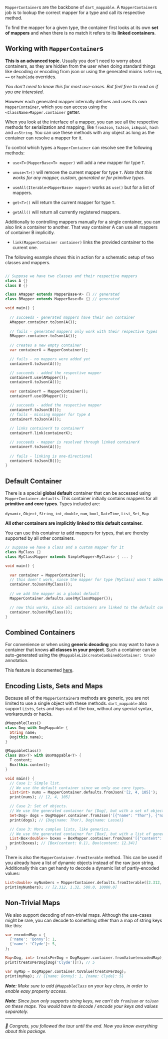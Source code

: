 `MapperContainer`s are the backbone of `dart_mappable`. A `MapperContainer`s job is to lookup the correct
mapper for a type and call its respective method.

To find the mapper for a given type, the container first looks at its own **set of mappers** and when 
there is no match it refers to its **linked containers**.


## Working with `MapperContainer`s

**This is an advanced topic.** Usually you don't need to worry about containers, as they are hidden from the user when doing standard
things like decoding or encoding from json or using the generated mixins `toString`, `==` or `hashCode` overrides.

*You don't need to know this for most use-cases. But feel free to read on if you are interested.*

However each generated mapper internally defines and uses its own `MapperContainer`, which you can access using
the `<ClassName>Mapper.container` getter.

When you look at the interface of a mapper, you can see all the respective methods for serialization and mapping, 
like `fromJson`, `toJson`, `isEqual`, `hash` and `asString`. You can use these methods with any object as long
as the container can resolve a mapper for it.

To control which types a `MapperContainer` can resolve see the following methods:

- `use<T>(MapperBase<T> mapper)` will add a new mapper for type `T`.
- `unuse<T>()` will remove the current mapper for type `T`. *Note that this works for any mapper, custom, generated or for primitive types.*
- `useAll(Iterable<MapperBase> mapper)` works as `use()` but for a list of mappers.

- `get<T>()` will return the current mapper for type `T`.
- `getAll()` will return all currently registered mappers.

Additionally to controlling mappers manually for a single container, you can also link a container to 
another. That way container A can use all mappers of container B implicitly.

- `link(MapperContainer container)` links the provided container to the current one.

The following example shows this in action for a schematic setup of two classes and mappers.

```dart

// Suppose we have two classes and their respective mappers
class A {}
class B {}

class AMapper extends MapperBase<A> {} // generated
class BMapper extends MapperBase<B> {} // generated

void main() {
  
  // succeeds - generated mappers have their own container
  AMapper.container.toJson(A());
  
  // fails - generated mappers only work with their respective types
  BMapper.container.toJson(A());
  
  // creates a new empty container
  var containerX = MapperContainer();

  // fails - no mappers were added yet
  containerX.toJson(A());

  // succeeds - added the respective mapper
  containerX.use(AMapper());
  containerX.toJson(A());
  
  var containerY = MapperContainer();
  containerY.use(BMapper());

  // succeeds - added the respective mapper
  containerY.toJson(B());
  // fails - missing mapper for type A
  containerY.toJson(A());
  
  // links containerX to containerY
  containerY.link(containerX);

  // succeeds - mapper is resolved through linked containerX
  containerY.toJson(A());
  
  // fails - linking is one-directional
  containerX.toJson(B());
}
```

## Default Container

There is a special **global default** container that can be accessed using `MapperContainer.defaults`. This
container initially contains mappers for all **primitive and core types**. Types included are:

`dynamic`, `Object`, `String`, `int`, `double`, `num`, `bool`, `DateTime`, `List`, `Set`, `Map`

**All other containers are implicitly linked to this default container.**

You can use this container to add mappers for types, that are thereby supported by all other containers.

```dart
// suppose we have a class and a custom mapper for it
class MyClass {}
class MyClassMapper extends SimpleMapper<MyClass> { ... }

void main() {
  
  var container = MapperContainer();
  // this doen't work, since the mapper for type [MyClass] wasn't added yet to this container
  container.toJson(MyClass());
  
  // we add the mapper as a global default
  MapperContainer.defaults.use(MyClassMapper());

  // now this works, since all containers are linked to the default container
  container.toJson(MyClass());
}

```

## Combined Containers

For convenience or when using **generic decoding** you may want to have a container that knows 
**all classes in your project**. Such a container can be auto-generated using the 
`@MappableLib(createCombinedContainer: true)` annotation.

This feature is documented [here](../topics/Generics-topic.html).

## Encoding Lists, Sets and Maps

Because all of the `MapperContainer`s methods are generic, you are not limited to use a single 
object with these methods. `dart_mappable` also support `List`s, `Set`s and `Map`s out of the box, 
without any special syntax, workarounds or hacks.

```dart
@MappableClass()
class Dog with DogMappable {
  String name;
  Dog(this.name);
}

@MappableClass()
class Box<T> with BoxMappable<T> {
  T content;
  Box(this.content);
}

void main() {
  // Case 1: Simple list.
  // We use the default container since we only use core types.
  List<int> nums = MapperContainer.defaults.fromJson('[2, 4, 105]');
  print(nums); // [2, 4, 105]

  // Case 2: Set of objects.
  // We use the generated container for [Dog], but with a set of objects.
  Set<Dog> dogs = DogMapper.container.fromJson('[{"name": "Thor"}, {"name": "Lasse"}, {"name": "Thor"}]');
  print(dogs); // {Dog(name: Thor), Dog(name: Lasse)}

  // Case 3: More complex lists, like generics.
  // We use the generated container for [Box], but with a list of generic objects.
  List<Box<double>> boxes = BoxMapper.container.fromJson('[{"content": 0.1}, {"content": 12.34}]');
  print(boxes); // [Box(content: 0.1), Box(content: 12.34)]
}
```

There is also the `MapperContainer.fromIterable` method. This can be used if you already have a list of dynamic objects instead of the raw json string.
Additionally this can get handy to decode a dynamic list of partly-encoded values:

```dart
List<double> myNumbers = MapperContainer.defaults.fromIterable([2.312, '1.32', 500, '1e4']);
print(myNumbers); // [2.312, 1.32, 500.0, 10000.0]
```

## Non-Trivial Maps

We also support decoding of non-trivial maps.
Although the use-cases might be rare, you can decode to something other than a map of string keys like this:

```dart
var encodedMap = {
  {'name': 'Bonny'}: 1,
  {'name': 'Clyde'}: 5,
};

Map<Dog, int> treatsPerDog = DogMapper.container.fromValue(encodedMap);
print(treatsPerDog[Dog('Clyde')]!); // 5

var myMap = DogMapper.container.toValue(treatsPerDog);
print(myMap); // {{name: Bonny}: 1, {name: Clyde}: 5}
```

***Note**: Make sure to add `@MappableClass` on your key class, in order to enable easy property access.*

***Note**: Since json only supports string keys, we can't do `fromJson` or `toJson` on these maps.
You would have to decode / encode your keys and values separately.*

---

*🎉 Congrats, you followed the tour until the end. Now you know everything about this package.*